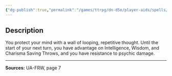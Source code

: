 ```yaml
---
{"dg-publish":true,"permalink":"/games/ttrpg/dn-d5e/player-aids/spells/level-2/mental-barrier/","tags":["TTRPG/DND/5e","verbal","Spell"],"noteIcon":""}
---
```



## Description
You protect your mind with a wall of looping, repetitive thought.
Until the start of your next turn, you have advantage on Intelligence, Wisdom, and Charisma Saving Throws, and you have resistance to psychic damage.

---

**Sources:** UA-FRW, page 7
